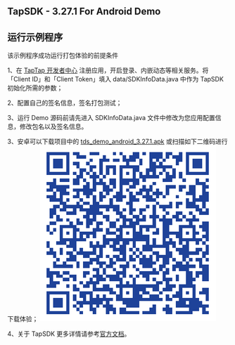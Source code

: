 ## TapSDK - 3.27.1 For Android Demo

## 运行示例程序

该示例程序成功运行打包体验的前提条件

1、在 [TapTap 开发者中心](https://developer.taptap.com/) 注册应用，开启登录、内嵌动态等相关服务。将「Client ID」和「Client Token」填入 data/SDKInfoData.java 中作为 TapSDK 初始化所需的参数；

2、配置自己的签名信息，签名打包测试；

3、运行 Demo 源码前请先进入 SDKInfoData.java 文件中修改为您应用配置信息，修改包名以及签名信息。

3、安卓可以下载项目中的 [tds_demo_android_3.27.1.apk](https://capacity-files.lcfile.com/xq6OUqfTKQ5s5kPJ0RkKPzlUtAVVntx1/app-release.apk) 或扫描如下二维码进行下载体验；
![Demo 扫码下载](tapsdk_android.png)

4、关于 TapSDK 更多详情请参考[官方文档](https://developer.taptap.com/docs/sdk/)。

